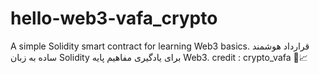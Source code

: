 # hello-web3-vafa_crypto
A simple Solidity smart contract for learning Web3 basics. قرارداد هوشمند ساده به زبان Solidity برای یادگیری مفاهیم پایه Web3. credit : crypto_vafa 🚀📈
